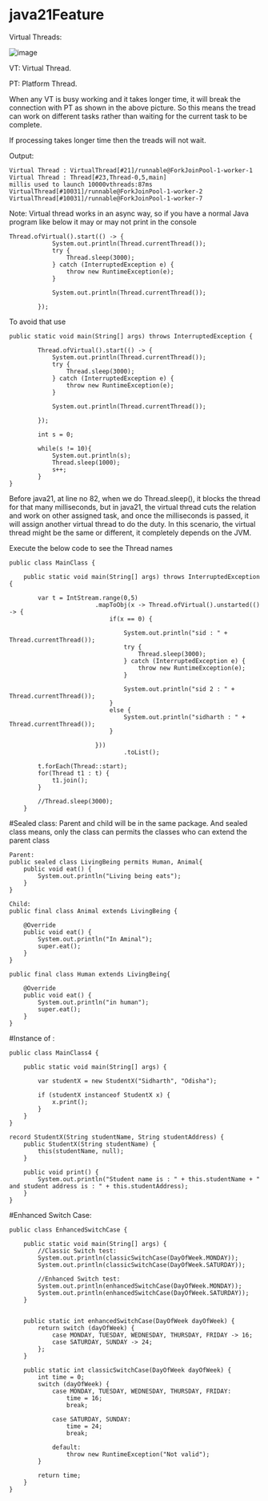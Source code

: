 # java21Feature


Virtual Threads:

![image](https://github.com/sidharthdas/java21Feature/assets/36167954/6e0660cd-56eb-40b3-891c-12aef867fc84)

VT: Virtual Thread.

PT: Platform Thread.

When any VT is busy working and it takes longer time, it will break the connection with PT as shown in the above picture. So this means the tread can work on different tasks rather than waiting for the current task to be complete.

If processing takes longer time then the treads will not wait.


Output:

```
Virtual Thread : VirtualThread[#21]/runnable@ForkJoinPool-1-worker-1
Virtual Thread : Thread[#23,Thread-0,5,main]
millis used to launch 10000vthreads:87ms
VirtualThread[#10031]/runnable@ForkJoinPool-1-worker-2
VirtualThread[#10031]/runnable@ForkJoinPool-1-worker-7
```



Note:
Virtual thread works in an async way, so if you have a normal Java program like below it may or may not print in the console
```
Thread.ofVirtual().start(() -> {
            System.out.println(Thread.currentThread());
            try {
                Thread.sleep(3000);
            } catch (InterruptedException e) {
                throw new RuntimeException(e);
            }

            System.out.println(Thread.currentThread());

        });
```
To avoid that use
```
public static void main(String[] args) throws InterruptedException {

        Thread.ofVirtual().start(() -> {
            System.out.println(Thread.currentThread());
            try {
                Thread.sleep(3000);
            } catch (InterruptedException e) {
                throw new RuntimeException(e);
            }

            System.out.println(Thread.currentThread());

        });

        int s = 0;

        while(s != 10){
            System.out.println(s);
            Thread.sleep(1000);
            s++;
        }
}
```


Before java21, at line no 82, when we do Thread.sleep(), it blocks the thread for that many milliseconds, but in java21, the virtual thread cuts the relation and work on other assigned task, and once the milliseconds is passed, it will assign another virtual thread to do the duty. In this scenario, the virtual thread might be the same or different, it completely depends on the JVM.

Execute the below code to see the Thread names
```
public class MainClass {

    public static void main(String[] args) throws InterruptedException {

        var t = IntStream.range(0,5)
                        .mapToObj(x -> Thread.ofVirtual().unstarted(() -> {
                            if(x == 0) {

                                System.out.println("sid : " + Thread.currentThread());
                                try {
                                    Thread.sleep(3000);
                                } catch (InterruptedException e) {
                                    throw new RuntimeException(e);
                                }

                                System.out.println("sid 2 : " + Thread.currentThread());
                            }
                            else {
                                System.out.println("sidharth : " + Thread.currentThread());
                            }

                        }))
                                .toList();

        t.forEach(Thread::start);
        for(Thread t1 : t) {
            t1.join();
        }

        //Thread.sleep(3000);
    }
```

#Sealed class: 
Parent and child will be in the same package. And sealed class means, only the class can permits the classes who can extend the parent class

```
Parent:
public sealed class LivingBeing permits Human, Animal{
    public void eat() {
        System.out.println("Living being eats");
    }
}

Child:
public final class Animal extends LivingBeing {

    @Override
    public void eat() {
        System.out.println("In Aminal");
        super.eat();
    }
}

public final class Human extends LivingBeing{

    @Override
    public void eat() {
        System.out.println("in human");
        super.eat();
    }
}
```

#Instance of :

```
public class MainClass4 {

    public static void main(String[] args) {

        var studentX = new StudentX("Sidharth", "Odisha");

        if (studentX instanceof StudentX x) {
            x.print();
        }
    }
}

record StudentX(String studentName, String studentAddress) {
    public StudentX(String studentName) {
        this(studentName, null);
    }

    public void print() {
        System.out.println("Student name is : " + this.studentName + " and student address is : " + this.studentAddress);
    }
}
```

#Enhanced Switch Case:

```
public class EnhancedSwitchCase {

    public static void main(String[] args) {
        //Classic Switch test:
        System.out.println(classicSwitchCase(DayOfWeek.MONDAY));
        System.out.println(classicSwitchCase(DayOfWeek.SATURDAY));

        //Enhanced Switch test:
        System.out.println(enhancedSwitchCase(DayOfWeek.MONDAY));
        System.out.println(enhancedSwitchCase(DayOfWeek.SATURDAY));
    }


    public static int enhancedSwitchCase(DayOfWeek dayOfWeek) {
        return switch (dayOfWeek) {
            case MONDAY, TUESDAY, WEDNESDAY, THURSDAY, FRIDAY -> 16;
            case SATURDAY, SUNDAY -> 24;
        };
    }

    public static int classicSwitchCase(DayOfWeek dayOfWeek) {
        int time = 0;
        switch (dayOfWeek) {
            case MONDAY, TUESDAY, WEDNESDAY, THURSDAY, FRIDAY:
                time = 16;
                break;

            case SATURDAY, SUNDAY:
                time = 24;
                break;

            default:
                throw new RuntimeException("Not valid");
        }

        return time;
    }
}
```


























